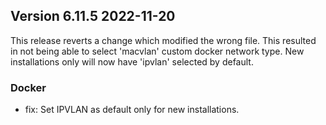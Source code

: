 ## Version 6.11.5 2022-11-20

This release reverts a change which modified the wrong file.  This resulted in not being able to select 'macvlan' custom
docker network type.  New installations only will now have 'ipvlan' selected by default.

### Docker

- fix: Set IPVLAN as default only for new installations.
